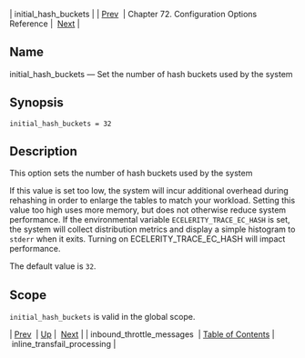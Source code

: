 | initial_hash_buckets |
| [Prev](conf.ref.inbound_throttle_messages)  | Chapter 72. Configuration Options Reference |  [Next](conf.ref.inline_transfail_processing) |

<a name="conf.ref.initial_hash_buckets"></a>
## Name

initial_hash_buckets — Set the number of hash buckets used by the system

## Synopsis

`initial_hash_buckets = 32`

<a name="idp25012352"></a>
## Description

This option sets the number of hash buckets used by the system

If this value is set too low, the system will incur additional overhead during rehashing in order to enlarge the tables to match your workload. Setting this value too high uses more memory, but does not otherwise reduce system performance. If the environmental variable `ECELERITY_TRACE_EC_HASH` is set, the system will collect distribution metrics and display a simple histogram to `stderr` when it exits. Turning on ECELERITY_TRACE_EC_HASH will impact performance.

The default value is `32`.

<a name="idp25016896"></a>
## Scope

`initial_hash_buckets` is valid in the global scope.

| [Prev](conf.ref.inbound_throttle_messages)  | [Up](config.options.ref) |  [Next](conf.ref.inline_transfail_processing) |
| inbound_throttle_messages  | [Table of Contents](index) |  inline_transfail_processing |

